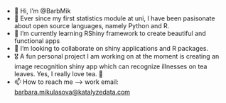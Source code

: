 - 🌸 Hi, I’m @BarbMik
- 👀 Ever since my first statistics module at uni, I have been pasisonate about open source languages, namely Python and R.
- 🌱 I’m currently learning RShiny framework to create beautiful and functional apps
- 💞️ I’m looking to collaborate on shiny applications and R packages.
- 🎖️ A fun personal project I am working on at the moment is creating an image recognition shiny app which can recognize illnesses on tea leaves. Yes, I really love tea. 🍵
- 📫 How to reach me --> work email: barbara.mikulasova@katalyzedata.com

<!---
BarbMik/BarbMik is a ✨ special ✨ repository because its `README.md` (this file) appears on your GitHub profile.
You can click the Preview link to take a look at your changes.
--->
